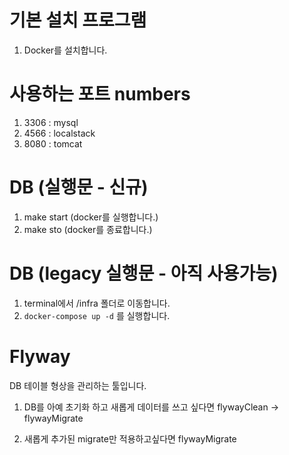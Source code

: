 # 기본 설치 프로그램
1. Docker를 설치합니다.

# 사용하는 포트 numbers
1. 3306 : mysql
2. 4566 : localstack
3. 8080 : tomcat

# DB (실행문 - 신규)
1. make start (docker를 실행합니다.)
2. make sto (docker를 종료합니다.)

# DB (legacy 실행문 - 아직 사용가능)
1. terminal에서 /infra 폴더로 이동합니다.
2. ```docker-compose up -d``` 를 실행합니다.

# Flyway
DB 테이블 형상을 관리하는 툴입니다.

1. DB를 아예 초기화 하고 새롭게 데이터를 쓰고 싶다면
flywayClean -> flywayMigrate

2. 새롭게 추가된 migrate만 적용하고싶다면 
flywayMigrate



